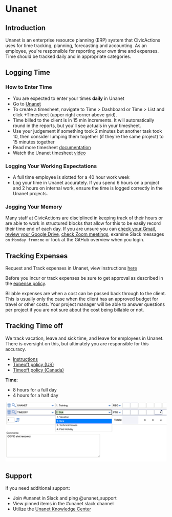 # Unanet

## Introduction

Unanet is an enterprise resource planning (ERP) system that CivicActions uses for time tracking, planning, forecasting and accounting. As an employee, you're responsible for reporting your own time and expenses. Time should be tracked daily and in appropriate categories.

## Logging Time

### How to Enter Time

-   You are expected to enter your times **daily** in Unanet
-   Go to [Unanet](https://civicactions.unanet.biz/civicactions/)
-   To create a timesheet, navigate to Time > Dashboard or Time > List and click +Timesheet (upper right corner above grid).
-   Time billed to the client is in 15 min increments. It will automatically round in the reports, but you'll see actuals in your timesheet.
-   Use your judgement if something took 2 minutes but another task took 10, then consider lumping them together (if they're the same project) to 15 minutes together
-   Read more timesheet [documentation](https://knowledgecenter.unanet.com/display/kb/Timesheet+Training)
-   Watch the Unanet timesheet [video](https://drive.google.com/file/d/1Nnr0KV1sEp2WtOSPDon929216RoJQrH3/view)

### Logging Your Working Expectations

-   A full time employee is slotted for a 40 hour work week
-   Log your time in Unanet accurately. If you spend 6 hours on a project and 2 hours on internal work, ensure the time is logged correctly in the Unanet projects.

### Jogging Your Memory

Many staff at CivicActions are disciplined in keeping track of their hours or are able to work in structured blocks that allow for this to be easily record their time end of each day. If you are unsure you can [check your Gmail](https://mail.google.com/mail/u/0/#sent), [review your Google Drive](https://drive.google.com/drive/u/0/recent), [check Zoom meetings](https://zoom.us/meeting#/previous), examine Slack messages `on:Monday from:me` or look at the GitHub overview when you login.

## Tracking Expenses

Request and Track expenses in Unanet, view instructions [here](https://docs.google.com/presentation/d/1IEl3c8pOAYz5KNM4tVDemjvx5O-5m5WF21r4saANsFw/edit#slide=id.gce6299faa9_0_9)

Before you incur or track expenses be sure to get approval as described in the [expense policy](expenses.md).

Billable expenses are when a cost can be passed back through to the client. This is usually only the case when the client has an approved budget for travel or other costs. Your project manager will be able to answer questions per project if you are not sure about the cost being billable or not.

## Tracking Time off

We track vacation, leave and sick time, and leave for employees in Unanet. There is oversight on this, but ultimately you are responsible for this accuracy.

-   [Instructions](https://docs.google.com/presentation/d/1IEl3c8pOAYz5KNM4tVDemjvx5O-5m5WF21r4saANsFw/edit#slide=id.gce3d6a447a_0_89)
-   [Timeoff policy (US)](../employee-benefits/us-benefits-policy.md#written-documentation-of-time-off)
-   [Timeoff policy (Canada)](../employee-benefits/canada-benefits-policy.md)

**Time:**

-   8 hours for a full day
-   4 hours for a half day

![Unanet Screenshot highlighting that the sick days are under time off](../assets/images/Unanet-sick-leave.png)

## Support

If you need additional support:

-   Join #unanet in Slack and ping @unanet_support
-   View pinned items in the #unanet slack channel
-   Utilize the [Unanet Knowledge Center](https://knowledgecenter.unanet.com/display/kb/End+User+Training)
